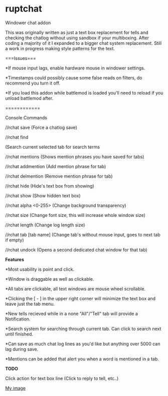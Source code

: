 # ruptchat
Windower chat addon

This was originally written as just a text box replacement for tells and checking the
chatlog without using sandbox if your multiboxing.  After coding a majority of it I expanded
to a bigger chat system replacement.  Still a work in progress making style patterns
for the text.


===Issues===

*If mouse input lags, enable hardware mouse in windower settings.

*Timestamps could possibly cause some false reads on filters, do recommend you turn it off.

*If you load this addon while battlemod is loaded you'll need to reload if you unload battlemod after.

============

Console Commands 

//rchat save (Force a chatlog save)

//rchat find <search terms> (Search current selected tab for search terms

//rchat mentions (Shows mention phrases you have saved for tabs)

//rchat addmention <tab> <phrase> (Add mention phrase for tab)

//rchat delmention <tab> <phrase> (Remove mention phrase for tab)

//rchat hide (Hide's text box from showing)

//rchat show (Show hidden text box)

//rchat alpha <0-255> (Change background transparency)

//rchat size <font size> (Change font size, this will increase whole window size)

//rchat length <Log Length> (Change log length size)

//rchat tab [tab name] (Change tab's without mouse input, goes to next tab if empty)

//rchat undock <tab name> (Opens a second dedicated chat window for that tab)

**Features**

*Most usability is point and click.

*Window is draggable as well as clickable.  

*All tabs are clickable, all text windows are mouse wheel scrollable.

*Clicking the [ - ] in the upper right corner will minimize the text box and 
leave just the tab menu. 

*New tells recieved while in a none "All"/"Tell" tab will provide a Notification.

*Search system for searching through current tab.  Can click to search next until finished.

*Can save as much chat log lines as you'd like but anything over 5000 can lag during save.

*Mentions can be added that alert you when a word is mentioned in a tab.

**TODO**

Click action for text box line (Click to reply to tell, etc..)

[My image](username.github.com/erupt321/ruptchat/images/rchat6.gif)
